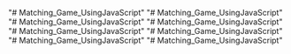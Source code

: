 "# Matching_Game_UsingJavaScript" 
"# Matching_Game_UsingJavaScript" 
"# Matching_Game_UsingJavaScript" 
"# Matching_Game_UsingJavaScript" 
"# Matching_Game_UsingJavaScript" 
"# Matching_Game_UsingJavaScript" 
"# Matching_Game_UsingJavaScript" 
"# Matching_Game_UsingJavaScript" 
